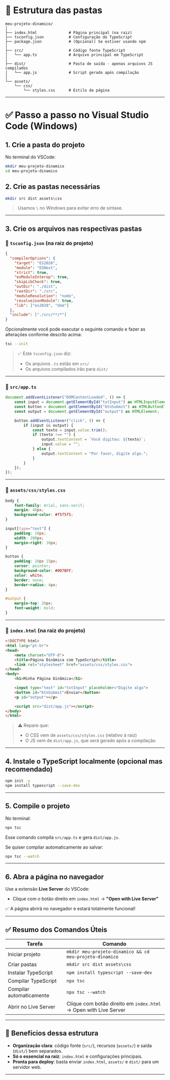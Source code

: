 # 🧱 Estrutura das pastas

```
meu-projeto-dinamico/
│
├── index.html              # Página principal (na raiz)
├── tsconfig.json           # Configuração do TypeScript
├── package.json            # (Opcional) Se estiver usando npm
│
├── src/                    # Código fonte TypeScript
│   └── app.ts              # Arquivo principal em TypeScript
│
├── dist/                   # Pasta de saída - apenas arquivos JS compilados
│   └── app.js              # Script gerado após compilação
│
└── assets/
    └── css/
        └── styles.css      # Estilo da página
```

---

# ✅ Passo a passo no Visual Studio Code (Windows)

## 1. Crie a pasta do projeto

No terminal do VSCode:

```bash
mkdir meu-projeto-dinamico
cd meu-projeto-dinamico
```

## 2. Crie as pastas necessárias

```bash
mkdir src dist assets\css
```

> Usamos `\` no Windows para evitar erro de sintaxe.

---

## 3. Crie os arquivos nas respectivas pastas

### 📄 `tsconfig.json` (na raiz do projeto)


```json
{
  "compilerOptions": {
    "target": "ES2020",
    "module": "ESNext",
    "strict": true,
    "esModuleInterop": true,
    "skipLibCheck": true,
    "outDir": "./dist",
    "rootDir": "./src",
    "moduleResolution": "node",
    "resolveJsonModule": true,
    "lib": ["es2020", "dom"]
  },
  "include": ["./src/**/*"]
}
```
Opcionalmente você pode executar o seguinte comando e fazer as alterações conforme descrito acima:
```bash
tsc --init
```

> ✅ Este `tsconfig.json` diz:
> - Os arquivos `.ts` estão em `src/`
> - Os arquivos compilados irão para `dist/`

---

### 📄 `src/app.ts`


```ts
document.addEventListener("DOMContentLoaded", () => {
    const input = document.getElementById("txtInput") as HTMLInputElement;
    const button = document.getElementById("btnSubmit") as HTMLButtonElement;
    const output = document.getElementById("output") as HTMLElement;

    button.addEventListener("click", () => {
        if (input && output) {
            const texto = input.value.trim();
            if (texto !== "") {
                output.textContent = `Você digitou: ${texto}`;
                input.value = "";
            } else {
                output.textContent = "Por favor, digite algo.";
            }
        }
    });
});
```

---

### 📄 `assets/css/styles.css`


```css
body {
    font-family: Arial, sans-serif;
    margin: 40px;
    background-color: #f5f5f5;
}

input[type="text"] {
    padding: 10px;
    width: 200px;
    margin-right: 10px;
}

button {
    padding: 10px 15px;
    cursor: pointer;
    background-color: #007BFF;
    color: white;
    border: none;
    border-radius: 4px;
}

#output {
    margin-top: 20px;
    font-weight: bold;
}
```

---

### 📄 `index.html` (na raiz do projeto)


```html
<!DOCTYPE html>
<html lang="pt-br">
<head>
    <meta charset="UTF-8">
    <title>Página Dinâmica com TypeScript</title>
    <link rel="stylesheet" href="assets/css/styles.css">
</head>
<body>
    <h1>Minha Página Dinâmica</h1>

    <input type="text" id="txtInput" placeholder="Digite algo">
    <button id="btnSubmit">Enviar</button>
    <p id="output"></p>

    <script src="dist/app.js"></script>
</body>
</html>
```

> ⚠️ Repare que:
> - O CSS vem de `assets/css/styles.css` (relativo à raiz)
> - O JS vem de `dist/app.js`, que será gerado após a compilação

---

## 4. Instale o TypeScript localmente (opcional mas recomendado)

```bash
npm init -y
npm install typescript --save-dev
```

---

## 5. Compile o projeto

No terminal:

```bash
npx tsc
```

Esse comando compila `src/app.ts` e gera `dist/app.js`.

Se quiser compilar automaticamente ao salvar:

```bash
npx tsc --watch
```

---

## 6. Abra a página no navegador

Use a extensão **Live Server** do VSCode:

- Clique com o botão direito em `index.html` → **"Open with Live Server"**

✅ A página abrirá no navegador e estará totalmente funcional!

---

## ✅ Resumo dos Comandos Úteis

| Tarefa                          | Comando |
|-------------------------------|---------|
| Iniciar projeto               | `mkdir meu-projeto-dinamico && cd meu-projeto-dinamico` |
| Criar pastas                  | `mkdir src dist assets\css` |
| Instalar TypeScript           | `npm install typescript --save-dev` |
| Compilar TypeScript           | `npx tsc` |
| Compilar automaticamente      | `npx tsc --watch` |
| Abrir no Live Server          | Clique com botão direito em `index.html` → Open with Live Server |

---

## 🎯 Benefícios dessa estrutura

- **Organização clara**: código fonte (`src/`), recursos (`assets/`) e saída (`dist/`) bem separados.
- **Só o essencial na raiz**: `index.html` e configurações principais.
- **Pronta para deploy**: basta enviar `index.html`, `assets/` e `dist/` para um servidor web.

---